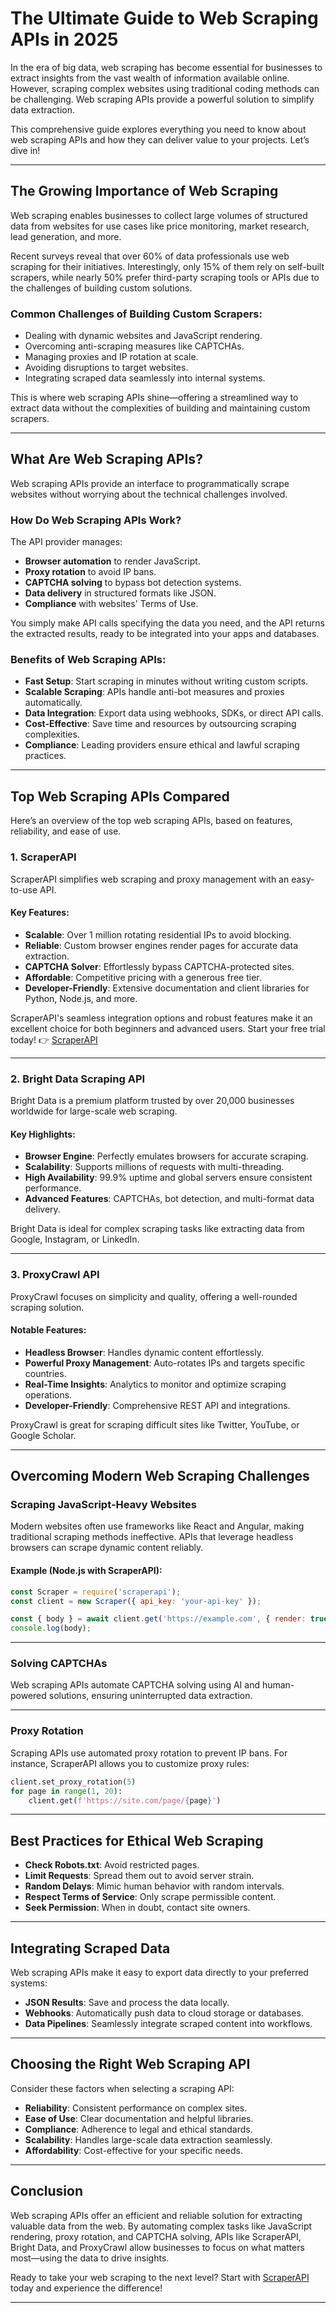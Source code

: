 
# The Ultimate Guide to Web Scraping APIs in 2025

In the era of big data, web scraping has become essential for businesses to extract insights from the vast wealth of information available online. However, scraping complex websites using traditional coding methods can be challenging. Web scraping APIs provide a powerful solution to simplify data extraction.

This comprehensive guide explores everything you need to know about web scraping APIs and how they can deliver value to your projects. Let’s dive in!

---

## The Growing Importance of Web Scraping

Web scraping enables businesses to collect large volumes of structured data from websites for use cases like price monitoring, market research, lead generation, and more.

Recent surveys reveal that over 60% of data professionals use web scraping for their initiatives. Interestingly, only 15% of them rely on self-built scrapers, while nearly 50% prefer third-party scraping tools or APIs due to the challenges of building custom solutions.

### Common Challenges of Building Custom Scrapers:
- Dealing with dynamic websites and JavaScript rendering.
- Overcoming anti-scraping measures like CAPTCHAs.
- Managing proxies and IP rotation at scale.
- Avoiding disruptions to target websites.
- Integrating scraped data seamlessly into internal systems.

This is where web scraping APIs shine—offering a streamlined way to extract data without the complexities of building and maintaining custom scrapers.

---

## What Are Web Scraping APIs?

Web scraping APIs provide an interface to programmatically scrape websites without worrying about the technical challenges involved.

### How Do Web Scraping APIs Work?
The API provider manages:
- **Browser automation** to render JavaScript.
- **Proxy rotation** to avoid IP bans.
- **CAPTCHA solving** to bypass bot detection systems.
- **Data delivery** in structured formats like JSON.
- **Compliance** with websites' Terms of Use.

You simply make API calls specifying the data you need, and the API returns the extracted results, ready to be integrated into your apps and databases.

### Benefits of Web Scraping APIs:
- **Fast Setup**: Start scraping in minutes without writing custom scripts.
- **Scalable Scraping**: APIs handle anti-bot measures and proxies automatically.
- **Data Integration**: Export data using webhooks, SDKs, or direct API calls.
- **Cost-Effective**: Save time and resources by outsourcing scraping complexities.
- **Compliance**: Leading providers ensure ethical and lawful scraping practices.

---

## Top Web Scraping APIs Compared

Here’s an overview of the top web scraping APIs, based on features, reliability, and ease of use.

### 1. ScraperAPI
ScraperAPI simplifies web scraping and proxy management with an easy-to-use API.

#### Key Features:
- **Scalable**: Over 1 million rotating residential IPs to avoid blocking.
- **Reliable**: Custom browser engines render pages for accurate data extraction.
- **CAPTCHA Solver**: Effortlessly bypass CAPTCHA-protected sites.
- **Affordable**: Competitive pricing with a generous free tier.
- **Developer-Friendly**: Extensive documentation and client libraries for Python, Node.js, and more.

ScraperAPI's seamless integration options and robust features make it an excellent choice for both beginners and advanced users. Start your free trial today! 👉 [ScraperAPI](https://www.scraperapi.com/?fp_ref=coupons)

---

### 2. Bright Data Scraping API
Bright Data is a premium platform trusted by over 20,000 businesses worldwide for large-scale web scraping.

#### Key Highlights:
- **Browser Engine**: Perfectly emulates browsers for accurate scraping.
- **Scalability**: Supports millions of requests with multi-threading.
- **High Availability**: 99.9% uptime and global servers ensure consistent performance.
- **Advanced Features**: CAPTCHAs, bot detection, and multi-format data delivery.

Bright Data is ideal for complex scraping tasks like extracting data from Google, Instagram, or LinkedIn.

---

### 3. ProxyCrawl API
ProxyCrawl focuses on simplicity and quality, offering a well-rounded scraping solution.

#### Notable Features:
- **Headless Browser**: Handles dynamic content effortlessly.
- **Powerful Proxy Management**: Auto-rotates IPs and targets specific countries.
- **Real-Time Insights**: Analytics to monitor and optimize scraping operations.
- **Developer-Friendly**: Comprehensive REST API and integrations.

ProxyCrawl is great for scraping difficult sites like Twitter, YouTube, or Google Scholar.

---

## Overcoming Modern Web Scraping Challenges

### Scraping JavaScript-Heavy Websites
Modern websites often use frameworks like React and Angular, making traditional scraping methods ineffective. APIs that leverage headless browsers can scrape dynamic content reliably.

#### Example (Node.js with ScraperAPI):
```javascript
const Scraper = require('scraperapi');
const client = new Scraper({ api_key: 'your-api-key' });

const { body } = await client.get('https://example.com', { render: true });
console.log(body);
```

---

### Solving CAPTCHAs
Web scraping APIs automate CAPTCHA solving using AI and human-powered solutions, ensuring uninterrupted data extraction.

---

### Proxy Rotation
Scraping APIs use automated proxy rotation to prevent IP bans. For instance, ScraperAPI allows you to customize proxy rules:
```python
client.set_proxy_rotation(5)
for page in range(1, 20):
    client.get(f'https://site.com/page/{page}')
```

---

## Best Practices for Ethical Web Scraping

- **Check Robots.txt**: Avoid restricted pages.
- **Limit Requests**: Spread them out to avoid server strain.
- **Random Delays**: Mimic human behavior with random intervals.
- **Respect Terms of Service**: Only scrape permissible content.
- **Seek Permission**: When in doubt, contact site owners.

---

## Integrating Scraped Data

Web scraping APIs make it easy to export data directly to your preferred systems:
- **JSON Results**: Save and process the data locally.
- **Webhooks**: Automatically push data to cloud storage or databases.
- **Data Pipelines**: Seamlessly integrate scraped content into workflows.

---

## Choosing the Right Web Scraping API

Consider these factors when selecting a scraping API:
- **Reliability**: Consistent performance on complex sites.
- **Ease of Use**: Clear documentation and helpful libraries.
- **Compliance**: Adherence to legal and ethical standards.
- **Scalability**: Handles large-scale data extraction seamlessly.
- **Affordability**: Cost-effective for your specific needs.

---

## Conclusion

Web scraping APIs offer an efficient and reliable solution for extracting valuable data from the web. By automating complex tasks like JavaScript rendering, proxy rotation, and CAPTCHA solving, APIs like ScraperAPI, Bright Data, and ProxyCrawl allow businesses to focus on what matters most—using the data to drive insights.

Ready to take your web scraping to the next level? Start with [ScraperAPI](https://www.scraperapi.com/?fp_ref=coupons) today and experience the difference!

---
